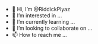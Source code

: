 - 👋 Hi, I’m @RiddickPlyaz
- 👀 I’m interested in ...
- 🌱 I’m currently learning ...
- 💞️ I’m looking to collaborate on ...
- 📫 How to reach me ...

<!---
RiddickPlyaz/RiddickPlyaz is a ✨ special ✨ repository because its `README.md` (this file) appears on your GitHub profile.
You can click the Preview link to take a look at your changes.
--->
